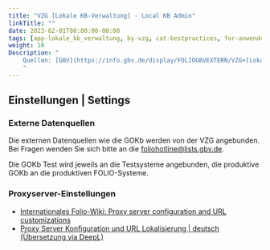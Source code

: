 ```yaml
---
title: "VZG [Lokale KB-Verwaltung] - Local KB Admin"
linkTitle: ""
date: 2023-02-01T00:00:00-00:00
tags: [app-lokale_kb_verwaltung, by-vzg, cat-bestpractices, for-anwender, by-community_einzelbeitrag]
weight: 10
Description: "
    Quellen: [GBV](https://info.gbv.de/display/FOLIOGBVEXTERN/VZG+[Lokale+KB-Verwaltung]+-+Local+KB+Admin)
    "
---
```


## Einstellungen | Settings

### Externe Datenquellen

Die externen Datenquellen wie die GOKb werden von der VZG angebunden. Bei Fragen wenden Sie sich bitte an die [foliohotline@lists.gbv.de](mailto:foliohotline@lists.gbv.de).

Die GOKb Test wird jeweils an die Testsysteme angebunden, die produktive GOKb an die produktiven FOLIO-Systeme.

### Proxyserver-Einstellungen

* [Internationales Folio-Wiki: Proxy server configuration and URL customizations](https://wiki.folio.org/display/FOLIOtips/Proxy+server+configuration+and+URL+customizations)
* [Proxy Server Konfiguration und URL Lokalisierung | deutsch (Übersetzung via DeepL)](https://info.gbv.de/download/attachments/564428933/Proxy%2Bserver%2Bconfiguration%2Band%2BURL%2Bcustomizations%20de.docx?version=1&modificationDate=1647848533560&api=v2)
